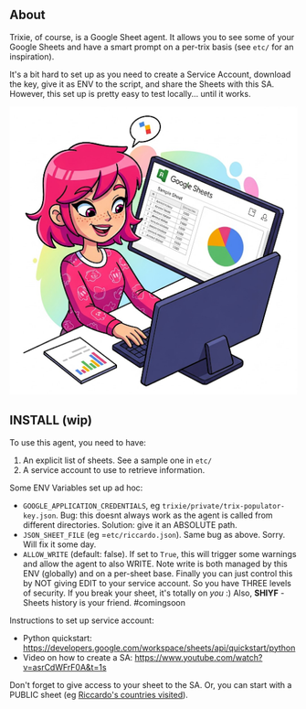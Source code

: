 ## About

Trixie, of course, is a Google Sheet agent. It allows you to see some of your Google Sheets and have a smart prompt on a
per-trix basis (see `etc/` for an inspiration).

It's a bit hard to set up as you need to create a Service Account, download the key, give it as ENV to the script, and
share the Sheets with this SA. However, this set up is pretty easy to test locally... until it works.

![Now I need you to picture Beatrix (Trixie), an AI Agent who knows all about Google Sheets. She's a very busy and cute AI lady wotking with Google Sheets all the day, the image needs to convey a Google Sheet logo and some sort of dummy table on a computer screen, possibly with a pie chart beside the tabular data. Below, you can read "TRIXIE".](image.png)

## INSTALL (wip)

To use this agent, you need to have:

1. An explicit list of sheets. See a sample one in `etc/`
2. A service account to use to retrieve information.

Some ENV Variables set up ad hoc:

* `GOOGLE_APPLICATION_CREDENTIALS`, eg `trixie/private/trix-populator-key.json`. Bug: this doesnt always work as the agent is called from different directories. Solution: give it an ABSOLUTE path.
* `JSON_SHEET_FILE` (eg =`etc/riccardo.json`). Same bug as above. Sorry. Will fix it some day.
* `ALLOW_WRITE` (default: false). If set to `True`, this will trigger some warnings and allow the agent to also WRITE. Note write is both managed by this ENV (globally) and on a per-sheet base.
  Finally you can just control this by NOT giving EDIT to your service account. So you have THREE levels of security. If you break your sheet, it's totally on *you* :) Also, **SHIYF** - Sheets history is your friend. #comingsoon

Instructions to set up service account:

* Python quickstart: https://developers.google.com/workspace/sheets/api/quickstart/python
* Video on how to create a SA: https://www.youtube.com/watch?v=asrCdWFrF0A&t=1s

Don't forget to give access to your sheet to the SA. Or, you can start with a PUBLIC sheet (eg [Riccardo's countries visited](https://docs.google.com/spreadsheets/d/1e2wW40dnFkWN2KX2q5sIavV0vujPWZgSvEq09qdHqQ8/edit?gid=0#gid=0)).
